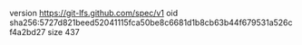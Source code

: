 version https://git-lfs.github.com/spec/v1
oid sha256:5727d821beed52041115fca50be8c6681d1b8cb63b44f679531a526cf4a2bd27
size 437

